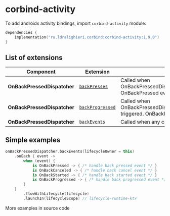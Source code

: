 ﻿
# corbind-activity

To add androidx activity bindings, import `corbind-activity` module:

```kotlin
dependencies {
    implementation("ru.ldralighieri.corbind:corbind-activity:1.9.0")
}
```

## List of extensions

Component | Extension | Description
--|---|--
**OnBackPressedDispatcher** | [`backPresses`][OnBackPressedDispatcher_backPresses] | Called when OnBackPressedDispatcher.onBackPressed triggered. OnBackPressed events only 
**OnBackPressedDispatcher** | [`backProgressed`][OnBackPressedDispatcher_backProgressed] | Called when OnBackPressedDispatcher.dispatchOnBackProgressed triggered. OnBackProgressed event only
**OnBackPressedDispatcher** | [`backEvents`][OnBackPressedDispatcher_backEvents] | Called when any callback event triggered. All events


## Simple examples

```kotlin
onBackPressedDispatcher.backEvents(lifecycleOwner = this)
    .onEach { event ->
        when (event) {
            is OnBackPressed -> { /* handle back pressed event */ }
            is OnBackCanceled -> { /* handle back cancel event */ }
            is OnBackStarted -> { /* handle back started event */ }
            is OnBackProgressed -> { /* handle back progressed event */ }
        }
    }
        .flowWithLifecycle(lifecycle)
        .launchIn(lifecycleScope) // lifecycle-runtime-ktx
```

More examples in source code

[OnBackPressedDispatcher_backPresses]: https://github.com/LDRAlighieri/Corbind/blob/master/corbind-activity/src/main/kotlin/ru/ldralighieri/corbind/activity/OnBackPressedDispatcherBackPresses.kt
[OnBackPressedDispatcher_backProgressed]: https://github.com/LDRAlighieri/Corbind/blob/master/corbind-activity/src/main/kotlin/ru/ldralighieri/corbind/activity/OnBackPressedDispatcherBackProgressed.kt
[OnBackPressedDispatcher_backEvents]: https://github.com/LDRAlighieri/Corbind/blob/master/corbind-activity/src/main/kotlin/ru/ldralighieri/corbind/activity/OnBackPressedDispatcherOnBackEvents.kt
